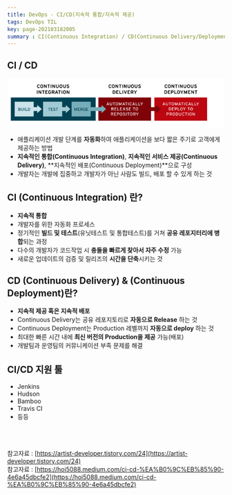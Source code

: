```yaml
---
title: DevOps - CI/CD(지속적 통합/지속적 제공)
tags: DevOps TIL
key: page-202103182005
summary : CI(Continuous Integration) / CD(Continuous Delivery/Deployment)
---
```


##  CI / CD
![Image Alt 텍스트](/assets/images/cicd.png)
- 애플리케이션 개발 단계를 **자동화**하여 애플리케이션을 보다 짧은 주기로 고객에게 제공하는 방법
- **지속적인 통합(Continuous Integration)**, **지속적인 서비스 제공(Continuous Delivery)**, **지속적인 배포(Continuous Deployment)**으로 구성
- 개발자는 개발에 집중하고 개발자가 아닌 사람도 빌드, 배포 할 수 있게 하는 것

## CI (Continuous Integration) 란?
- **지속적 통합**
- 개발자를 위한 자동화 프로세스
- 정기적인 **빌드 및 테스트**(유닛테스트 및 통합테스트)를 거쳐 **공유 레포지터리에 병합**되는 과정
- 다수의 개발자가 코드작업 시 **충돌을 빠르게 찾아서 자주 수정** 가능
- 새로운 업데이트의 검증 및 릴리즈의 **시간을 단축**시키는 것

## CD (Continuous Delivery) & (Continuous Deployment)란?
- **지속적 제공 혹은 지속적 배포**
- Continuous Delivery는 공유 레포지토리로 **자동으로 Release** 하는 것
- Continuous Deployment는 Production 레벨까지 **자동으로 deploy** 하는 것
- 최대한 빠른 시간 내에 **최신 버전의 Production을 제공** 가능(배포)
- 개발팀과 운영팀의 커뮤니케이션 부족 문제를 해결

## CI/CD 지원 툴
- Jenkins
- Hudson
- Bamboo
- Travis CI
- 등등

<br/><br/><br/>
참고자료 : [https://artist-developer.tistory.com/24](https://artist-developer.tistory.com/24) <br/>
참고자료 : [https://hoi5088.medium.com/ci-cd-%EA%B0%9C%EB%85%90-4e6a45dbcfe2](https://hoi5088.medium.com/ci-cd-%EA%B0%9C%EB%85%90-4e6a45dbcfe2) <br/>
<br/>
